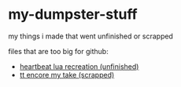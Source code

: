 # my-dumpster-stuff
my things i made that went unfinished or scrapped

files that are too big for github:
- [heartbeat lua recreation (unfinished)](https://files.catbox.moe/op08h8.zip)
- [tt encore my take (scrapped)](https://files.catbox.moe/9dfpmh.zip)
